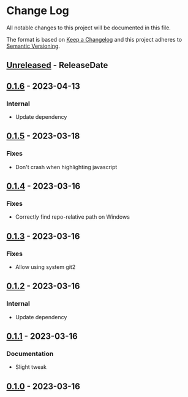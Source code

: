 # Change Log
All notable changes to this project will be documented in this file.

The format is based on [Keep a Changelog](http://keepachangelog.com/)
and this project adheres to [Semantic Versioning](http://semver.org/).

<!-- next-header -->
## [Unreleased] - ReleaseDate

## [0.1.6] - 2023-04-13

### Internal

- Update dependency

## [0.1.5] - 2023-03-18

### Fixes

- Don't crash when highlighting javascript

## [0.1.4] - 2023-03-16

### Fixes

- Correctly find repo-relative path on Windows

## [0.1.3] - 2023-03-16

### Fixes

- Allow using system git2

## [0.1.2] - 2023-03-16

### Internal

- Update dependency

## [0.1.1] - 2023-03-16

### Documentation

- Slight tweak

## [0.1.0] - 2023-03-16

<!-- next-url -->
[Unreleased]: https://github.com/gitext-rs/git-dive/compare/v0.1.6...HEAD
[0.1.6]: https://github.com/gitext-rs/git-dive/compare/v0.1.5...v0.1.6
[0.1.5]: https://github.com/gitext-rs/git-dive/compare/v0.1.4...v0.1.5
[0.1.4]: https://github.com/gitext-rs/git-dive/compare/v0.1.3...v0.1.4
[0.1.3]: https://github.com/gitext-rs/git-dive/compare/v0.1.2...v0.1.3
[0.1.2]: https://github.com/gitext-rs/git-dive/compare/v0.1.1...v0.1.2
[0.1.1]: https://github.com/gitext-rs/git-dive/compare/v0.1.0...v0.1.1
[0.1.0]: https://github.com/gitext-rs/git-dive/compare/4c4c6c6ab7dd425a8c0fe3f29476e63b57e28d44...v0.1.0
